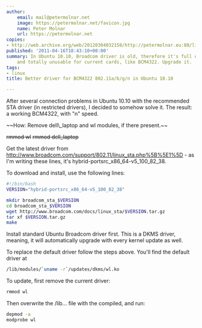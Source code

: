 ```yaml
---
author:
    email: mail@petermolnar.net
    image: https://petermolnar.net/favicon.jpg
    name: Peter Molnar
    url: https://petermolnar.net
copies:
- http://web.archive.org/web/20120304032158/http://petermolnar.eu:80/linux-tech-coding/better-driver-for-bcm4322-802-11abgn-in-ubuntu-10-10
published: '2011-04-16T18:43:10+00:00'
summary: In Ubuntu 10.10, Broadcom driver is old, therefore it's full of bugs,
    and totally unusable for current cards, like BCM4322. Upgrade it.
tags:
- linux
title: Better driver for BCM4322 802.11a/b/g/n in Ubuntu 10.10

---
```


After several connection problems in Ubuntu 10.10 with the recommended
STA driver (in restricted drivers), I decided to somehow solve it. The
result: a working BCM4322, with "n" speed.

<del datetime="2011-04-29T16:26:06+00:00">
</del>
~~How: Remove dell\_laptop and wl modules, if there present.~~

~~rmmod wl~~ ~~rmmod dell\_laptop~~

Get the latest driver from
<http://www.broadcom.com/support/802.11/linux_sta.php%5B%5E1%5D> - as
I'm writing these lines, it's hybrid-portsrc\_x86\_64-v5\_100\_82\_38.

To download and install, use the following lines:

```bash
#!/bin/bash
VERSION="hybrid-portsrc_x86_64-v5_100_82_38"

mkdir broadcom_sta_$VERSION
cd broadcom_sta_$VERSION
wget http://www.broadcom.com/docs/linux_sta/$VERSION.tar.gz
tar xf $VERSION.tar.gz
make
```

Install standard Ubuntu Broadcom driver first. This is a DKMS driver,
meaning, it will automatically upgrade with every kernel update as well.

To replace the default driver follow the steps above. You'll find the
default driver at

```bash
/lib/modules/`uname -r`/updates/dkms/wl.ko
```

To update, first remove the current driver:

```bash
rmmod wl
```

Then overwrite the /lib... file with the compiled, and run:

```bash
depmod -a
modprobe wl
```
